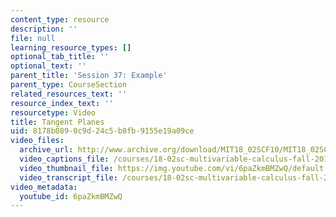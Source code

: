 ```yaml
---
content_type: resource
description: ''
file: null
learning_resource_types: []
optional_tab_title: ''
optional_text: ''
parent_title: 'Session 37: Example'
parent_type: CourseSection
related_resources_text: ''
resource_index_text: ''
resourcetype: Video
title: Tangent Planes
uid: 8178b089-0c9d-24c5-b8fb-9155e19a09ce
video_files:
  archive_url: http://www.archive.org/download/MIT18_02SCF10/MIT18_02SCF10Rec_26_300k.mp4
  video_captions_file: /courses/18-02sc-multivariable-calculus-fall-2010/1aae8432fdf55187b99861d0032c4981_6paZkmBMZwQ.vtt
  video_thumbnail_file: https://img.youtube.com/vi/6paZkmBMZwQ/default.jpg
  video_transcript_file: /courses/18-02sc-multivariable-calculus-fall-2010/dd0a3008b1a04cfca9d3a6ef0d5adeae_6paZkmBMZwQ.pdf
video_metadata:
  youtube_id: 6paZkmBMZwQ
---
```

